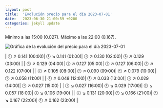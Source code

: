 ```yaml
---
layout: post
title:  'Evolución precio para el día 2023-07-01'
date:   2023-06-30 21:00:59 +0200
categories: jekyll update
---
```

Mínimo a las 15:00 (0.027). Máximo a las 22:00 (0.167). 

![Gráfica de la evolución del precio para el día 2023-07-01](https://files.botsin.space/media_attachments/files/110/634/715/454/355/153/original/5d554c11bfbfbf4d.png)


| 🕛 ↗ 0.141 (00:00)| 🕐 ↘ 0.141 (01:00)| 🕑 ↗ 0.130 (02:00)| 🕒 ↗ 0.129 (03:00) | 
| 🕓 ↗ 0.129 (04:00)| 🕔 ↗ 0.127 (05:00)| 🕕 ↗ 0.127 (06:00)| 🕖 ↗ 0.122 (07:00) | 
| 🕗 ↗ 0.105 (08:00)| 🕘 ↗ 0.090 (09:00)| 🕙 ↗ 0.079 (10:00)| 🕚 ↗ 0.058 (11:00) | 
| 🕛 ↗ 0.048 (12:00)| 🕐 ↗ 0.033 (13:00)| 🕑 ↗ 0.029 (14:00)| 🕒 ↗ 0.027 (15:00) | 
| 🕓 ↘ 0.027 (16:00)| 🕔 ↘ 0.029 (17:00)| 🕕 ↘ 0.057 (18:00)| 🕖 ↘ 0.106 (19:00) | 
| 🕗 ↘ 0.131 (20:00)| 🕘 ↘ 0.166 (21:00)| 🕙 ↘ 0.167 (22:00)| 🕚 ↗ 0.162 (23:00) | 
 

